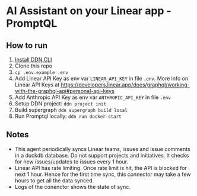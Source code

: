 # AI Assistant on your Linear app - PromptQL

## How to run

1. [Install DDN CLI](https://promptql.hasura.io/docs/installation)
2. Clone this repo
3. `cp .env.example .env`
4. Add Linear API Key as env var `LINEAR_API_KEY` in file `.env`. More info on Linear API Keys at https://developers.linear.app/docs/graphql/working-with-the-graphql-api#personal-api-keys
5. Add Anthropic API Key as env var `ANTHROPIC_API_KEY` in file `.env`
6. Setup DDN project: `ddn project init`
7. Build supergraph `ddn supergraph build local`
8. Run Promptql locally: `ddn run docker-start`

## Notes
- This agent periodically syncs Linear teams, issues and issue comments in a duckdb database. Do not support projects and initiatives. It checks for new issues/updates to issues every 1 hour.
- Linear API has rate limiting. Once rate limit is hit, the API is blocked for next 1 hour. Hence for the first time sync, this connector may take a few hours to get all the data synced.
- Logs of the conenctor shows the state of sync.
